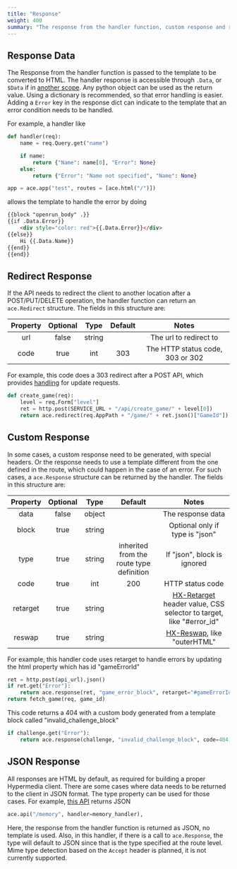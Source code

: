 ```yaml
---
title: "Response"
weight: 400
summary: "The response from the handler function, custom response and redirects"
---
```


## Response Data

The Response from the handler function is passed to the template to be converted to HTML. The handler response is accessible through `.Data`, or `$Data` if in [another scope](https://pkg.go.dev/text/template#:~:text=When%20execution%20begins%2C%20%24%20is%20set%20to%20the%20data%20argument%20passed%20to%20Execute%2C%20that%20is%2C%20to%20the%20starting%20value%20of%20dot.). Any python object can be used as the return value. Using a dictionary is recommended, so that error handling is easier. Adding a `Error` key in the response dict can indicate to the template that an error condition needs to be handled.

For example, a handler like

```python {filename="app.star"}
def handler(req):
    name = req.Query.get("name")

    if name:
        return {"Name": name[0], "Error": None}
    else:
        return {"Error": "Name not specified", "Name": None}

app = ace.app("test", routes = [ace.html("/")])
```

allows the template to handle the error by doing

<!-- prettier-ignore -->
```html
{{block "openrun_body" .}}
{{if .Data.Error}}
    <div style="color: red">{{.Data.Error}}</div>
{{else}}
    Hi {{.Data.Name}}
{{end}}
{{end}}

```

<!-- prettier-ignore-end -->

## Redirect Response

If the API needs to redirect the client to another location after a POST/PUT/DELETE operation, the handler function can return an `ace.Redirect` structure. The fields in this structure are:

| Property | Optional |  Type  | Default |              Notes               |
| :------: | :------: | :----: | :-----: | :------------------------------: |
|   url    |  false   | string |         |      The url to redirect to      |
|   code   |   true   |  int   |   303   | The HTTP status code, 303 or 302 |

For example, this code does a 303 redirect after a POST API, which provides [handling](https://en.wikipedia.org/wiki/Post/Redirect/Get) for update requests.

```python {filename="app.star"}
def create_game(req):
    level = req.Form["level"]
    ret = http.post(SERVICE_URL + "/api/create_game/" + level[0])
    return ace.redirect(req.AppPath + "/game/" + ret.json()["GameId"])
```

## Custom Response

In some cases, a custom response need to be generated, with special headers. Or the response needs to use a template different from the one defined in the route, which could happen in the case of an error. For such cases, a `ace.Response` structure can be returned by the handler. The fields in this structure are:

| Property | Optional |  Type  |                 Default                  |                                                                                Notes                                                                                 |
| :------: | :------: | :----: | :--------------------------------------: | :------------------------------------------------------------------------------------------------------------------------------------------------------------------: |
|   data   |  false   | object |                                          |                                                                          The response data                                                                           |
|  block   |   true   | string |                                          |                                                                   Optional only if type is "json"                                                                    |
|   type   |   true   | string | inherited from the route type definition |                                                                     If "json", block is ignored                                                                      |
|   code   |   true   |  int   |                   200                    |                                                                           HTTP status code                                                                           |
| retarget |   true   | string |                                          | [HX-Retarget](https://htmx.org/reference/#:~:text=for%20possible%20values-,HX%2DRetarget,-a%20CSS%20selector) header value, CSS selector to target, like "#error_id" |
|  reswap  |   true   | string |                                          |                       [HX-Reswap](https://htmx.org/reference/#:~:text=the%20location%20bar-,HX%2DReswap,-allows%20you%20to), like "outerHTML"                        |

For example, this handler code uses retarget to handle errors by updating the html property which has id "gameErrorId"

```python {filename="app.star"}
ret = http.post(api_url).json()
if ret.get("Error"):
    return ace.response(ret, "game_error_block", retarget="#gameErrorId")
return fetch_game(req, game_id)
```

This code returns a 404 with a custom body generated from a template block called "invalid_challenge_block"

```python {filename="app.star"}
if challenge.get("Error"):
    return ace.response(challenge, "invalid_challenge_block", code=404)
```

## JSON Response

All responses are HTML by default, as required for building a proper Hypermedia client. There are some cases where data needs to be returned to the client in JSON format. The type property can be used for those cases. For example, [this API](https://github.com/openrundev/apps/blob/dbec99126329adbcff30824b050ff1d559922bdd/system/memory_usage/app.star#L98) returns JSON

```python {filename="app.star"}
ace.api("/memory", handler=memory_handler),
```

Here, the response from the handler function is returned as JSON, no template is used. Also, in this handler, if there is a call to `ace.Response`, the type will default to JSON since that is the type specified at the route level. Mime type detection based on the `Accept` header is planned, it is not currently supported.
